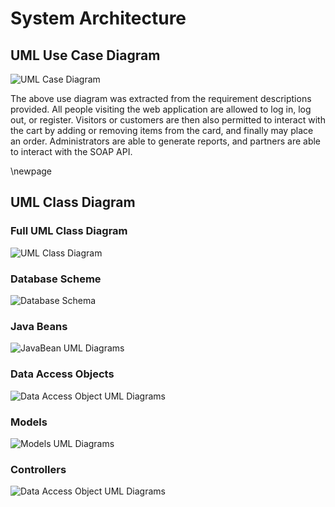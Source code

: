 # System Architecture

## UML Use Case Diagram
![UML Case Diagram](resources/uml-use-case.png)

The above use diagram was extracted from the requirement descriptions provided. All people visiting the web application are allowed to log in, log out, or register. Visitors or customers are then also permitted to interact with the cart by adding or removing items from the card, and finally may place an order. Administrators are able to generate reports, and partners are able to interact with the SOAP API.

\newpage

## UML Class Diagram

### Full UML Class Diagram
![UML Class Diagram](resources/uml-class.png)

### Database Scheme

![Database Schema](resources/database-schema.png)

### Java Beans

![JavaBean UML Diagrams](resources/class-diagrams/Beans.png)

### Data Access Objects

![Data Access Object UML Diagrams](resources/class-diagrams/DataAccessObjects.png)

### Models

![Models UML Diagrams](resources/class-diagrams/Models.png)  

### Controllers

![Data Access Object UML Diagrams](resources/class-diagrams/Controllers.png)

